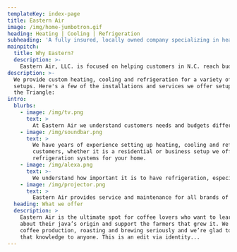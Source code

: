 ```yaml
---
templateKey: index-page
title: Eastern Air
image: /img/home-jumbotron.gif
heading: Heating | Cooling | Refrigeration
subheading: 'A fully insured, locally owned company specializing in heating, cooling and refrigiration installations.'
mainpitch:
  title: Why Eastern?
  description: >-
    Eastern Air, LLC. is focused on helping customers in N.C. reach budget friendly solutions to their HVAC needs. Based out of Apex, NC with 25+ years in the HVAC/R industry and 3rd generation in the field we have the experience ![](giphy:yay_a_gif)
description: >-
  We provide custom heating, cooling and refrigeration for a variety of home
  setups. Here's a few of the installations and services we offer setup for our customers in
  the Triangle:
intro:
  blurbs:
    - image: /img/tv.png
      text: >
        At Eastern Air we understand customers needs and budgets differ and will work with you to find the best solution to the opportunity at hand.
    - image: /img/soundbar.png
      text: >
        We have years of experience setting up heating, cooling and refrigeration systems and for our
        customers, whether it is a residential or business setup we offer the best heating, cooling or
        refrigeration systems for your home.
    - image: /img/alexa.png
      text: >-
        We understand how important it is to have refrigeration, especially during the summer. With today’s indoor air quality concerns we also offer several products for home or business to reduce contaminants in the air circulating inside.
    - image: /img/projector.png
      text: >
        Eastern Air provides service and maintenance for all brands of equipment in both residential and commercial applications. We provide installation on primarily American Standard.
  heading: What we offer
  description: >
    Eastern Air is the ultimate spot for coffee lovers who want to learn
    about their java’s origin and support the farmers that grew it. We take
    coffee production, roasting and brewing seriously and we’re glad to pass
    that knowledge to anyone. This is an edit via identity...
---
```

